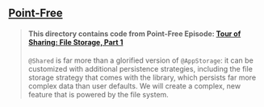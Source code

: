 ## [Point-Free](https://www.pointfree.co)

> #### This directory contains code from Point-Free Episode: [Tour of Sharing: File Storage, Part 1](https://www.pointfree.co/episodes/ep306-tour-of-sharing-file-storage-part-1)
>
> `@Shared` is far more than a glorified version of `@AppStorage`: it can be customized with additional persistence strategies, including the file storage strategy that comes with the library, which persists far more complex data than user defaults. We will create a complex, new feature that is powered by the file system.
